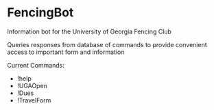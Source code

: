 # FencingBot
Information bot for the University of Georgia Fencing Club

Queries responses from database of commands to provide convenient access to important form and information

Current Commands:
- !help
- !UGAOpen
- !Dues
- !TravelForm
